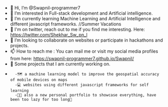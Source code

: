 - 👋 Hi, I’m @Swapnil-programmer7
- 👀 I’m interested in Full-stack development and Artificial intelligence.
- 🌱 I’m currently learning Machine Learning and Artificial Intelligence and different javascript frameworks. //Summer Vacations
- 🧪 I'm on twitter, reach out to me if you find me interesting. Here: https://twitter.com/Shekhar_Sw_pn_l
- 💞️ I’m looking to collaborate on websites or participate in hackathons and projects.
- 📫 How to reach me : You can mail me or visit my social media profiles from here: https://swapnil-programmer7.github.io/Swapnil/
- 🤖 Some projects that I am currently working on.
-       -🗺 a machine learning model to improve the geospatial accuracy of mobile devices on maps
        -💻 websites using different javascript frameworks for self learning
        -🧑🏼 also a new personal portfolio to showcase everything, have been too lazy for too long🤧

<!---
Swapnil-programmer7/Swapnil-programmer7 is a ✨ special ✨ repository because its `README.md` (this file) appears on your GitHub profile.
You can click the Preview link to take a look at your changes.
--->
